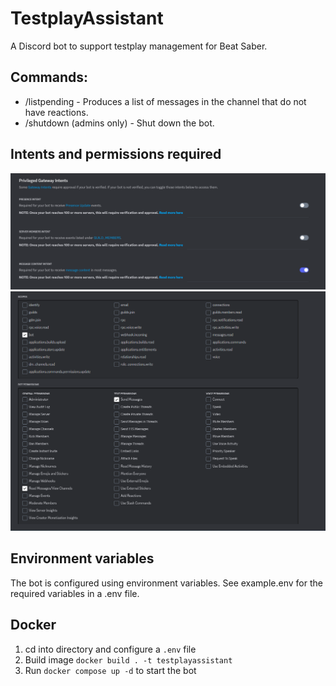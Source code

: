 # TestplayAssistant
A Discord bot to support testplay management for Beat Saber.

## Commands:

- /listpending - Produces a list of messages in the channel that do not have reactions.
- /shutdown (admins only) - Shut down the bot.

## Intents and permissions required

![Intents](https://github.com/Undeceiver/TestplayAssistant/blob/main/intents.png)
![Permissions](https://github.com/Undeceiver/TestplayAssistant/blob/main/permissions.png)

## Environment variables

The bot is configured using environment variables. See example.env for the required variables in a .env file.

## Docker

1. cd into directory and configure a `.env` file
2. Build image `docker build . -t testplayassistant`
3. Run `docker compose up -d` to start the bot
